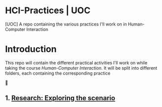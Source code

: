 # HCI-Practices | UOC

[UOC] A repo containing the various practices I'll work on in Human-Computer Interaction

# Introduction

This repo will contain the different practical activities I'll work on while taking the course *Human-Computer Interaction*. It will be split into different folders, each containing the corresponding practice

:construction:

## 1. [Research: Exploring the scenario](https://github.com/madebypixel02/HCI-Practices/tree/main/Part-1)
